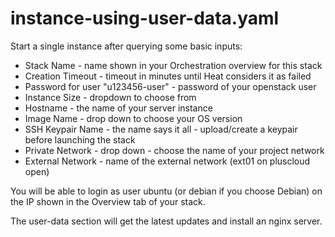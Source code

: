 # instance-using-user-data.yaml

Start a single instance after querying some basic inputs:

- Stack Name - name shown in your Orchestration overview for this stack
- Creation Timeout - timeout in minutes until Heat considers it as failed
- Password for user "u123456-user" - password of your openstack user
- Instance Size - dropdown to choose from
- Hostname - the name of your server instance
- Image Name - drop down to choose your OS version
- SSH Keypair Name - the name says it all - upload/create a keypair before launching the stack
- Private Network - drop down - choose the name of your project network
- External Network - name of the external network (ext01 on pluscloud open)

You will be able to login as user ubuntu (or debian if you choose Debian) on the IP shown in the Overview tab of your stack.

The user-data section will get the latest updates and install an nginx server.

